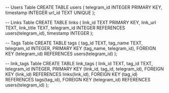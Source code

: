 -- Users Table
CREATE TABLE users (
    telegram_id INTEGER PRIMARY KEY,
    timestamp INTEGER
    url_id TEXT UNIQUE
);

-- Links Table
CREATE TABLE links (
    link_id TEXT PRIMARY KEY,
    link_url TEXT,
    link_title TEXT,
    telegram_id INTEGER REFERENCES users(telegram_id),
    timestamp INTEGER
);

-- Tags Table
CREATE TABLE tags (
    tag_id TEXT,
    tag_name TEXT,
    telegram_id INTEGER,
    PRIMARY KEY (tag_name, telegram_id),
    FOREIGN KEY (telegram_id) REFERENCES users(telegram_id)
);

-- link_tags Table
CREATE TABLE link_tags (
    link_id TEXT,
    tag_id TEXT,
    telegram_id INTEGER,
    PRIMARY KEY (link_id, tag_id, telegram_id),
    FOREIGN KEY (link_id) REFERENCES links(link_id),
    FOREIGN KEY (tag_id) REFERENCES tags(tag_id),
    FOREIGN KEY (telegram_id) REFERENCES users(telegram_id)
);

